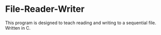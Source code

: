 # File-Reader-Writer
This program is designed to teach reading and writing to a sequential file. Written in C.
